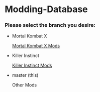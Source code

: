 # Modding-Database
### Please select the branch you desire:

- Mortal Kombat X

    [Mortal Kombat X Mods](tree/Mortal-Kombat-X)


- Killer Instinct

    [Killer Instinct Mods](tree/Killer-Instinct)


- master (this)

    Other Mods
